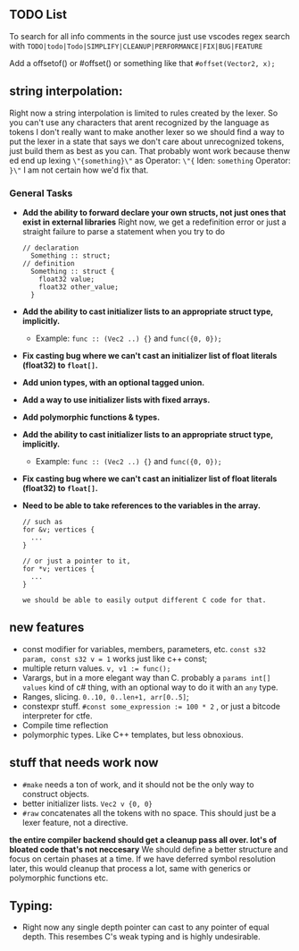 ## TODO List

To search for all info comments in the source just use vscodes regex search with
`TODO|todo|Todo|SIMPLIFY|CLEANUP|PERFORMANCE|FIX|BUG|FEATURE`

Add a offsetof() or #offset() or something like that
`#offset(Vector2, x);`

## string interpolation: 
 Right now a string interpolation is limited to rules created by the lexer. So you can't use any characters that arent recognized by the language as tokens
 I don't really want to make another lexer so we should find a way to put the lexer in a state that says we don't care about unrecognized tokens, just build them as best as you can. That probably wont work because thenw ed end up lexing `\"{something}\"` as 
  Operator: `\"{`
  Iden: `something`
  Operator: `}\"`
 I am not certain how we'd fix that.


### General Tasks
- **Add the ability to forward declare your own structs, not just ones that exist in external libraries**
  Right now, we get a redefinition error or just a straight failure to parse a statement when you try to do
  ```
  // declaration
    Something :: struct;
  // definition
    Something :: struct {
      float32 value;
      float32 other_value;
    }
  ```
  
- **Add the ability to cast initializer lists to an appropriate struct type, implicitly.**
  - Example: `func :: (Vec2 ..) {}` and `func({0, 0});`
- **Fix casting bug where we can't cast an initializer list of float literals (float32) to `float[]`.**

- **Add union types, with an optional tagged union.**
- **Add a way to use initializer lists with fixed arrays.**
- **Add polymorphic functions & types.**
- **Add the ability to cast initializer lists to an appropriate struct type, implicitly.**
  - Example: `func :: (Vec2 ..) {}` and `func({0, 0});`
- **Fix casting bug where we can't cast an initializer list of float literals (float32) to `float[]`.**

- **Need to be able to take references to the variables in the array.**
  ```jai
  // such as 
  for &v; vertices {
    ...
  }
  
  // or just a pointer to it, 
  for *v; vertices {
    ...
  }
  
  we should be able to easily output different C code for that.

## new features
  - const modifier for variables, members, parameters, etc. `const s32 param, const s32 v = 1` works just like c++ const;
  - multiple return values. `v, v1 := func();`
  - Varargs, but in a more elegant way than C. probably a `params int[] values` kind of c# thing, with an optional way to do it with an `any` type.
  - Ranges, slicing. `0..10, 0..len+1, arr[0..5]`;
  - constexpr stuff. `#const some_expression := 100 * 2` , or just a bitcode interpreter for ctfe.
  - Compile time reflection
  - polymorphic types. Like C++ templates, but less obnoxious.
  
## stuff that needs work now
- `#make` needs a ton of work, and it should not be the only way to construct objects.
- better initializer lists. `Vec2 v {0, 0}`
- `#raw` concatenates all the tokens with no space. This should just be a lexer feature, not a directive.


**the entire compiler backend should get a cleanup pass all over. lot's of bloated code that's not neccesary**
  We should define a better structure and focus on certain phases at a time. If we have deferred symbol resolution later,
  this would cleanup that process a lot, same with generics or polymorphic functions etc.
  
## Typing:
- Right now any single depth pointer can cast to any pointer of equal depth. This resembes C's weak typing and is highly undesirable.



